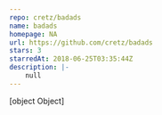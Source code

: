 ```yaml
---
repo: cretz/badads
name: badads
homepage: NA
url: https://github.com/cretz/badads
stars: 3
starredAt: 2018-06-25T03:35:44Z
description: |-
    null
---
```


[object Object]
